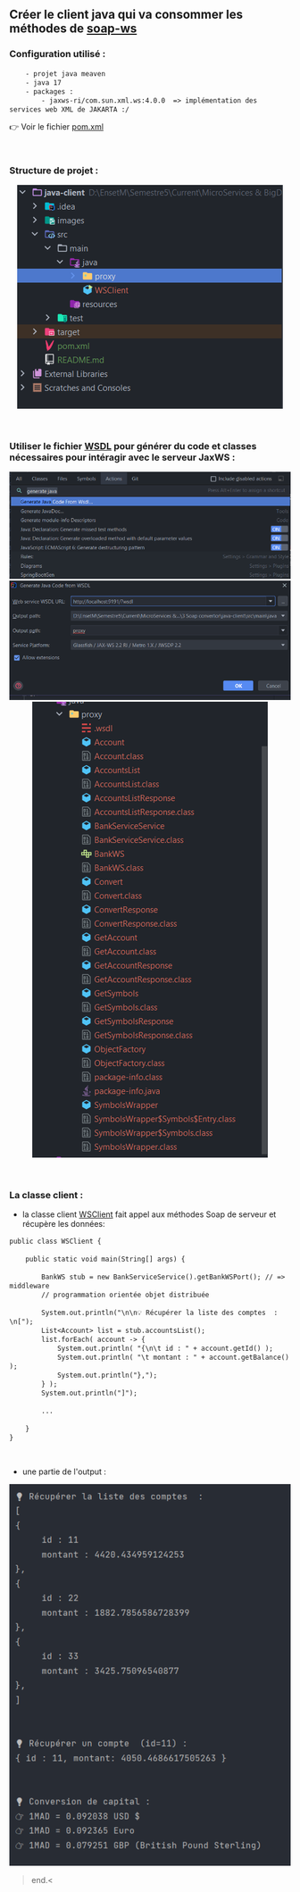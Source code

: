 ## Créer le client java qui va consommer les méthodes de [soap-ws](../soap-ws)

### Configuration utilisé : 

```
	- projet java meaven
	- java 17
	- packages : 
		- jaxws-ri/com.sun.xml.ws:4.0.0  => implémentation des services web XML de JAKARTA :/
```

👉 Voir le fichier [pom.xml](./pom.xml)

<br>

### Structure de projet :

<p align="center">
<img src="./images/1.png" >
</p>

<br>


### Utiliser le fichier [WSDL](../soap-ws-WSDL.xml) pour générer du code et classes nécessaires pour intéragir avec le serveur JaxWS : 

<p align="center">
<img src="./images/2.png" >

<img src="./images/3.png" >

<img src="./images/4.png" >
</p>

<br>


### La classe client : 

* la classe client [WSClient](./src/main/java/WSClient.java) fait appel aux méthodes Soap de serveur et récupère les données: 

```
public class WSClient {

    public static void main(String[] args) {

        BankWS stub = new BankServiceService().getBankWSPort(); // => middleware
        // programmation orientée objet distribuée

        System.out.println("\n\n💡 Récupérer la liste des comptes  : \n[");
        List<Account> list = stub.accountsList();
        list.forEach( account -> {
            System.out.println( "{\n\t id : " + account.getId() );
            System.out.println( "\t montant : " + account.getBalance() );
            System.out.println("},");
        } );
        System.out.println("]");
        
        ...
        
    }
}        
```

<br>

* une partie de l'output : 


<p align="center">
<img src="./images/5.png" >
</p>

> end.<